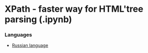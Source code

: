 # XPath - faster way for HTML'tree parsing (.ipynb)

### Languages

- [Russian language](/start_guides/translations/xpath_rus.ipynb)
